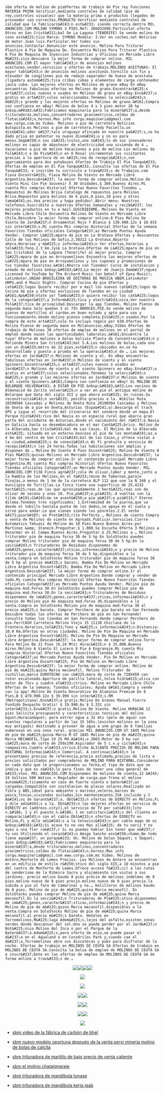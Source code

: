 
```
sbm oferta de molino de pieOfertas de trabajo de Pie rey Funciones MATERIA PRIMA Verificar,mediante controles de calidad (pie de rey,controles visuales) que la materia prima o productos llegados de proveedor son correctos.PRODUCTO Verificar mediante controles de calidad que la fabricaci&#243;n est&#233; siendo correcta dentro MIL ANUNCIOS.COM MOLINO SYMONS 3 PIES.Ref: 266032898.Particular.oferta Otros en San Crist&#211;bal De La Laguna (TENERIFE) Se vende molino de cono est&#225;tico Marca: SYMONS Modelo: 3.Ver en coches.net Noticias de motor.Juan luis.Particular.Ver todos sus anuncios.Contactar.Denunciar este anuncio. Molino Para Triturar Plastico A Pie De Maquina De. Encuentra Molino Para Triturar Plastico A Pie De Maquina De Inyeccion Industrias y Oficinas en Mercado Libre M&#233;xico.Descubre la mejor forma de comprar online. MIL ANUNCIOS.COM El mayor tabl&#243;n de anuncios molinos aceitunas.vender,servicios y ofertas de trabajo.MOLINOS ACEITUNAS: El mayor tabl&#243;n de anuncios molinos aceitunas.tornillo sin fin y elevador de cangilones pie de rodaje separador de hueso de aceituna clipadora autom&#225;tica cribas cubas y elementos de carga contenedor jaula cuba. Las mejores ofertas en Molinos de grano eBay En eBay encuentras fabulosas ofertas en Molinos de grano.Encontrar&#225;s art&#237;culos nuevos o usados en Molinos de grano en eBay.Env&#237;o gratis en art&#237;culos seleccionados.Tenemos la selecci&#243;n m&#225;s grande y las mejores ofertas en Molinos de grano.&#161;Compra con confianza en eBay! Molino de bolas 4 x 3 pies motor 20 hp &nbsp;&#0183;&#32;Fabricamos maquinaria para la miner&#237;a,desde trituradoras,molinos,concentradores gravimetricos,celdas de flotaci&#243;n,hornos.Mas info corgu.maquinaria@gmail.com www.corgu.com.mx Video. Molinos a pie de carretera Noticias Autopista.es Molinos a pie de carretera.Fredy Paciello,un dise&#241;ador &#237;talo uruguayo afincado en nuestro pa&#237;s,se ha dado prisa en patentar su nuevo dise&#241;o y no es para menos.Seg&#250;n sus c&#225;lculos,uno s&#243;lo de sus innovadores molinos es capaz de abastecer de electricidad una vivienda de 4 … Vacaciones a pie de molino Vacaciones a pie de molino Los molinos do Fol&#243;n e do Pic&#243;n en O Rosal incrementan sus visitantes gracias a la apertura de un &#225;rea de recepci&#243;n,con aparcamiento para dos autobuses Ofertas de Trabajo El Pie Tanqu&#233; Ofertas de empleo en El Pie Tanqu&#233;.Consulta las ofertas de El Pie Tanqu&#233; e inscribe tu curriculo a trav&#233;s de Trabajos.com Fiasa Encontr&#225; Fiasa Molino De Viento en Mercado Libre Argentina.Descubr&#237; la mejor forma de comprar online.Molino De Viento Mini Con Pie Souvenir X 30 Unidades.$ 360.Buenos Aires.Mi cuenta Mis compras Historial Ofertas Nuevo Favoritos Tiendas … Repuestos de Molinos Brisa Catalogo de repuestos para Molinos Brisa.Repuestos para molinos de 6 pies,8 pies,10 pies y otros tama&#241;os.Vea precios y haga pedidos!.Abrir menu; Nuestros telefonos.Suscribite a nuestras Ofertas Semanales y recib&#237; los mejores productos en tu e mail.SUSCRIBIRME. Molinos De Viento en Mercado Libre Chile Encuentra Molinos De Viento en Mercado Libre Chile.Descubre la mejor forma de comprar online.8 Pies Molino De Viento De Jard&#237;n Ornamental Rojo Y Blanco $ 130.990.12x $ 10.915 sin inter&#233;s.Mi cuenta Mis compras Historial Ofertas de la semana Favoritos Tiendas oficiales Categor&#237;as Mercado Puntos Ayuda Vender. Comprar L&#225;mpara de pie en La Orotava Ofertas y descuentos Calle de los Molinos de Gofio,2,38312 La Orotava.Abierto ahora.Horarios y m&#225;s informaci&#243;n Ver ofertas,horarios y tel&#233;fono.2.3 km.Jysk La Orotava.Ofertas de L&#225;mpara de pie en San Cristobal de la Laguna (Tenerife) al mejor precio. Comprar l&#225;mpara de pie en Arroyomolinos Encuentra las mejores ofertas de L&#225;mpara de pie en Arroyomolinos y los cupones y promociones de tus tiendas favoritas.&#161;Ahorra con Tiendeo! Curso de instalacion y armado de molinos &nbsp;&#0183;&#32;Lo mejor de Juanjo Dom&#237;nguez Licensed to YouTube by The Orchard Music (on behalf of Epsa Music); LatinAutor,UNIAO BRASILEIRA DE EDITORAS DE MUSICA UBEM,LatinAutor UMPG,and 4 Music Rights. Comprar Cocina de pie Ofertas y cat&#225;logos Quiero recibir por e mail los nuevos cat&#225;logos de Cocina de pie y ofertas exclusivas de Tiendeo en su ciudad &#161;Ap&#250;ntate ya! Tambi&#233;n quiero recibir los cat&#225;logos de la categor&#237;a Inform&#225;tica y electr&#243;nica.Ver nuestra Pol&#237;tica de privacidad.Descargar la app Tiendeo. Molino Pienso de segunda mano Solo quedan 3 al 75% ARROCES,PIE.Se vende molino de pienso de martillos al cardan.en buen estado y apto para uso y funcionamiento.Vendo molino pienso completa.Est&#225;n usados.Por la compra de este art&#237;culo te incluyo regalo por 630.Ofertas de Molino Pienso de segunda mano en Milanuncios,eBay,Vibbo Ofertas de trabajo de Molinos 30 ofertas de empleo de molinos en el portal de empleo donde nacen las oportunidades laborales.&#161;Encuentra la tuya! Oferta de molinos a bolas bolivia Planta de Concentraci&#243;n y Molienda Minera San Crist&#243;bal S.A.Los molinos de bolas,cada uno con un di&#225;metro de 22 pies,est&#225;n ubicados en.se ha desarrollado y puesto a prueba en la operaci&#243;n de … Las mejores ofertas en Jard&#237;n Molinos de viento y el. En eBay encuentras fabulosas ofertas en Jard&#237;n Molinos de viento y el viento Spinners.Encontrar&#225;s art&#237;culos nuevos o usados en Jard&#237;n Molinos de viento y el viento Spinners en eBay.Env&#237;o gratis en art&#237;culos seleccionados.Tenemos la selecci&#243;n m&#225;s grande y las mejores ofertas en Jard&#237;n Molinos de viento y el viento Spinners.&#161;Compra con confianza en eBay! EL MOLINO DE BOLARQUE VOLVER&#193; A ESTAR EN PIE &nbsp;&#0183;&#32;Los vecinos de Almonacid de Zorita volver&#225;n a ver en pie el antiguo molino de Bolarque que data del siglo XII y que ahora est&#225; en ruinas.Su reconstrucci&#243;n ser&#225; posible gracias a la. Wikiloc Ruta 20190504 Cascadas y Molinos de Oneta Ruta 20190504 Cascadas y Molinos de Oneta de a pie en Oneta,Asturias (Espa&#241;a).Descarga el track GPS y sigue el recorrido del itinerario del sendero desde un mapa.El Parque hist&#243;rico del Navia es un espacio rural que abarca gran parte del occidente de Asturias,desde el nacimiento del r&#237;o Navia en Galicia hasta su desembocadura en el mar Cant&#225;brico. Molino de la Alborada,San Crist&#243;bal de Las Casas. El Molino de la Alborada est&#225; situado en un entorno boscoso al pie de las monta&#241;as,a 4 km del centro de San Crist&#243;bal de las Casas,y ofrece vistas a la ciudad,adem&#225;s de conexi&#243;n Wi Fi gratuita y servicio de recepci&#243;n las 24 horas.Todas las habitaciones son amplias y disponen de … Molino De Viento 8 Pies Encontr&#225; Molino De Viento 8 Pies M&#225;quinas Molinos en Mercado Libre Argentina.Descubr&#237; la mejor forma de comprar online.Ir al contenido principal Mercado Libre Argentina.Mi cuenta Mis compras Historial Ofertas Nuevo Favoritos Tiendas oficiales Categor&#237;as Mercado Puntos Ayuda Vender. MIL ANUNCIOS.COM F138 Finca agr&#237;cola de olivar,labor y monte,junto a la Rambla de los Molinos,en el t&#233;rmino de Tabernas,paraje Tinajas,a menos de 1 km de la carretera ALP 112 que une la N 340 y el municipio de Turrillas.La finca tiene una superficie de 25,4232 hect&#225;reas,de las que aproximadamente 2 hect&#225;reas son de olivar de secano y unas 10. Pie,p&#237;e,pi&#233;.A vueltas con la tilde &#191;C&#243;mo se acent&#250;a pie p&#237;e pi&#233;? Eterno dilema.Tenemos tres signficados: 1.Extremidad de la pierna,que va desde el tobillo hastala punta de los dedos,se apoya en el suelo y sirve para andar.Lo que vienen siendo los pinreles.2.El verbo &#171;piar&#187; en Pret&#233;rito Perfecto … Molinos de viento Compra y venta de Molinos de viento en Agroads.Publicar.Servicios.Cierre Automatico Tehuasi de Molino de 10 Pies.Nuevo Buenos Aires.por Martinez &amp; Staneck.Preguntar.$ 1.000.Se Escucha Oferta 3 Molinos a Desarmar en el Campo.Buenos Aires.Preguntar.$ 25.Molinos a … Molino triturador pie de maquina forxa 30 de 5 hp En SoloStocks puedes comprar Molino triturador pie de maquina forxa 30 de 5 hp.En la secci&#243;n Trituradores de Residuos disponemos de im&#225;genes,caracter&#237;sticas,informaci&#243;n y precio de Molino triturador pie de maquina forxa 30 de 5 hp,disponibles a la venta.Compra en SoloStocks Molino triturador pie de maquina forxa 30 de 5 hp al precio m&#225;s barato. Bomba Pie De Molino en Mercado Libre Argentina Encontr&#225; Bomba Pie De Molino en Mercado Libre Argentina.Descubr&#237; la mejor forma de comprar online.Ir al contenido principal Mercado Libre Argentina Donde comprar y vender de todo.Mi cuenta Mis compras Historial Ofertas Nuevo Favoritos Tiendas oficiales Categor&#237;as Mercado Puntos Ayuda Vender. Molino pie de maquina mod.Forxa 30 En SoloStocks puedes comprar Molino pie de maquina mod.Forxa 30.En la secci&#243;n Trituradores de Residuos disponemos de im&#225;genes,caracter&#237;sticas,informaci&#243;n y precio de Molino pie de maquina mod.Forxa 30,disponibles a la venta.Compra en SoloStocks Molino pie de maquina mod.Forxa 30 al precio m&#225;s barato. Comprar Perchero de pie barato en San Fernando Descubre todas las ofertas de Perchero de pie en San Fernando! Consulta todas las tiendas en San Fernando donde comprar Perchero de pie.FerrCASH Carretera Molino Viejo 15 11130 Chiclana de la Frontera.Horarios,tel&#233;fono y m&#225;s informaci&#243;n.Distancia: 10.0 Km.Ofertas en otras ciudades. Molino De Pie De Maquina en Mercado Libre Argentina Encontr&#225; Molino De Pie De Maquina en Mercado Libre Argentina.Descubr&#237; la mejor forma de comprar online.Torre Para Molino De 21 Pies (6.24 Mts) Hurac&#225;n $ 35.000.Buenos Aires.Molino A Viento El Lucero 8 Pie A Engranaje.Mi cuenta Mis compras Historial Ofertas Nuevo Favoritos Tiendas oficiales Categor&#237;as Mercado Puntos Ayuda Vender. Pie De Molino en Mercado Libre Argentina Encontr&#225; Pie De Molino en Mercado Libre Argentina.Descubr&#237; la mejor forma de comprar online. Molino de pie de m&#225;quina Marca mecanofil. Molino Triturador de cuchillas,marca EUROTECNO con c&#225;mara de corte de 720X450 con rotor escalonado.Apertura de parilla lateral,tolva hidr&#225;ulica con motor de 75cv y cuadro el&#233;ctrico. Molino en Mercado Libre Chile Ofertas de la semana; Tiendas oficiales; Ayuda &#161;Compra y vende con la app!.Molino De Viento Decorativo De Aluminio Premium De 8 Pies,B $ 479.990.12x $ 39.999 sin inter&#233;s.RM (Metropolitana).Env&#237;o gratis.Molino De Granos Manual Fierro Fundido Despacho Gratis! $ 19.990.6x $ 3.331 sin inter&#233;s.Env&#237;o gratis.Molino De Viento. Molino HURACAN 12 pies Solicita presupuesto y caracteristicas tecnicas del molino &quot;Huracan&quot; para extrer agua a 32 mts (pelo de agua) con vientos regulares a partir de las 15 16hs.(existen molinos en la zona muy antiguos) destinado a proveer de agua a unm grupo de 6 familias numerosas en una zona rural. gracias MIL ANUNCIOS.COM GT 1845 Molino de pie de m&#225;quina Marca M GT 1845 Molino de pie de m&#225;quina Marca MECANOFIL.Tipo 19 25 M4.A&#241;o 2003.Motor de 3 kw con c&#225;mara de corte de 250x190.Aspirador de 5 c.v.y cicl&#243;n rompeaires.Cuadro el&#233;ctrico.Elche ALICANTE PRECIOS DE MOLINO PARA NIXTAMAL Informaci&#243;n Comercial. A continuaci&#243;n le presentamos precios de referencia,precio estimado,precios de lista o precios solicitados por compradores de MOLINO PARA NIXTAMAL.Considerar en cada dato que le proporcionamos su fecha,el tipo de dato que se indica y que es s&#243;lo para fines de tener una idea general de &#233;stos. MIL ANUNCIOS.COM Disponemos de molinos de viento,12 &#243; 24 Voltios 500 Watios + Regulador de carga,que frena el molino autom&#225;ticamente en caso de fuerte viento o bater&#237;as cargadas.Compatible con instalacion de placas solares,Realizado en fibra y ABS,ideal para ambiente s marinos,veleros,barcos de pesca,fincas,viviendas aisladas,Sin mantenimiento,IVA incluido y 2 A&#241;os de Garant&#237;a. Obt&#233;n ofertas de DIRECTV en Molino,FL y dile adi&#243;s a la. Obt&#233;n las mejores ofertas en servicio de DIRECTV en [address.city]],el servicio de TV por sat&#233;lite n.&#186; 1 y el puesto n.&#186; 1 en satisfacci&#243;n del cliente en comparaci&#243;n con el cable.Obt&#233;n ofertas de DIRECTV en Molino,FL y dile adi&#243;s a la televisi&#243;n por cable mago de oz &nbsp;&#0183;&#32;Si acaso tu no ves Mas all&#225; de tu nariz Y no oyes a una flor re&#237;r Si no puedes hablar Sin tener que o&#237;r tu voz Utilizando el coraz&#243;n Amigo Sancho esc&#250;chame,No todo tiene aqu&#237; un porqu&#233; Un. Molino de bolas 5&quot; x 5&quot; pies &nbsp;&#0183;&#32;Fabricamos maquinaria para la miner&#237;a,desde trituradoras,molinos,concentradores gravimetricos,celdas de flotaci&#243;n,hornos.Mas info corgu.maquinaria@gmail.com www.corgu.com.mx Video. Molinos de Antero,Monforte de Lemos Precios. Los Molinos de Antero se encuentran en un edificio de estilo r&#250;stico del siglo XIX,a 10 minutos a pie del centro de Monforte de Lemos.Ofrece acceso f&#225;cil a las rutas de senderismo de la Ribeira Sacra y alojamiento con vistas a sus jardines. precio molino baudo 8 pies precio de molinos indelmec de 8 pies.molino nuevo de 8 pies precio.molino nuevo de 8 pies precio.la subida a pie al faro de Camarinal y no.… bolilleros de molinos baudo de 8 pies. Molino de pie de m&#225;quina Marca mecanofil. En SoloStocks puedes comprar Molino de pie de m&#225;quina Marca mecanofil.En la secci&#243;n Trituradoras de Pl&#225;stico disponemos de im&#225;genes,caracter&#237;sticas,informaci&#243;n y precio de Molino de pie de m&#225;quina Marca mecanofil.disponibles a la venta.Compra en SoloStocks Molino de pie de m&#225;quina Marca mecanofil.al precio m&#225;s barato. Hoteles en Torremolinos,M&#225;laga Adem&#225;s,lejos del asfalto,existen zonas verdes donde descansar del sol.Uno se puede perder por el Jard&#237;n Bot&#225;nico Molino del Inca o por el Parque de la Bater&#237;a.Adem&#225;s,para oferta de ocio,se puede pasar el d&#237;a en el Aqualand o en Cocodrilos Park y,cuando cae el d&#237;a,Torremolinos abre sus discotecas y pubs para disfrutar de la noche. Ofertas de trabajo en MOLINOS DE CEUTA SA Ofertas de trabajo en MOLINOS DE CEUTA SA.Consulta la bolsa de empleo de MOLINOS DE CEUTA SA e inscr&#237;bete en las ofertas de empleo de MOLINOS DE CEUTA SA de forma online a trav&#233;s de … 
```

<div align="center">

<a href="https://es-mill.shibang-china.com/github&k=sbm+oferta+de+molino+de+pie"><img src="https://static.shibang-china.com/es/mill/index.jpg"></a><a href="https://es-mill.shibang-china.com/materials.htmlgithub&k=sbm+oferta+de+molino+de+pie"><img src="https://static.shibang-china.com/es/mill/materials.jpg"></a><a href="https://es-mill.shibang-china.com/about.htmlgithub&k=sbm+oferta+de+molino+de+pie"><img src="https://static.shibang-china.com/es/mill/about.jpg"></a><a href="https://es-mill.shibang-china.com/contact.htmlgithub&k=sbm+oferta+de+molino+de+pie"><img src="https://static.shibang-china.com/es/mill/contact.jpg"></a>

<a href="https://es-mill.shibang-china.com/github&k=sbm+oferta+de+molino+de+pie"><img src="https://static.shibang-china.com/es/mill/banner.jpg"></a>

<a href="https://swt.shibang-china.com/github&k=sbm+oferta+de+molino+de+pie"><img src="https://static.shibang-china.com/es/mill/chat.jpg"></a>

<a href="https://es-mill.shibang-china.com/products/vertical-roller-mill.htmlgithub&k=sbm+oferta+de+molino+de+pie"><img src="https://static.shibang-china.com/es/mill/vertical.jpg"></a><a href="https://es-mill.shibang-china.com/products/raymond-mill.htmlgithub&k=sbm+oferta+de+molino+de+pie"><img src="https://static.shibang-china.com/es/mill/raymond.jpg"></a>

<a href="https://es-mill.shibang-china.com/products/ultrafine-grinding-mill.htmlgithub&k=sbm+oferta+de+molino+de+pie"><img src="https://static.shibang-china.com/es/mill/ultrafine.jpg"></a><a href="https://es-mill.shibang-china.com/products/trapezium-grinding-mill.htmlgithub&k=sbm+oferta+de+molino+de+pie"><img src="https://static.shibang-china.com/es/mill/trapezium.jpg"></a>

<a href="https://es-mill.shibang-china.com/products/ball-mill.htmlgithub&k=sbm+oferta+de+molino+de+pie"><img src="https://static.shibang-china.com/es/mill/ball.jpg"></a><a href="https://es-mill.shibang-china.com/products/hammer-mill.htmlgithub&k=sbm+oferta+de+molino+de+pie"><img src="https://static.shibang-china.com/es/mill/hammer.jpg"></a>

<a href="https://swt.shibang-china.com/github&k=sbm+oferta+de+molino+de+pie"><img src="https://static.shibang-china.com/es/mill/case.jpg"></a>

</div>


* [sbm video de la fábrica de carbón de bhel](sbm%20video%20de%20la%20f%C3%A1brica%20de%20carb%C3%B3n%20de%20bhel.md)

* [sbm nuevo modelo oportuna después de la venta servi minería molino de bolas de calcita](sbm%20nuevo%20modelo%20oportuna%20despu%C3%A9s%20de%20la%20venta%20servi%20miner%C3%ADa%20molino%20de%20bolas%20de%20calcita.md)

* [sbm trituradora de martillo de bajo precio de venta caliente](sbm%20trituradora%20de%20martillo%20de%20bajo%20precio%20de%20venta%20caliente.md)

* [sbm el molino chataigneraie](sbm%20el%20molino%20chataigneraie.md)

* [sbm trituradora de mandíbula tonase](sbm%20trituradora%20de%20mand%C3%ADbula%20tonase.md)

* [sbm trituradora de mandíbula kerja igab](sbm%20trituradora%20de%20mand%C3%ADbula%20kerja%20igab.md)